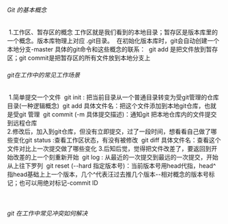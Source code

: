 ###### Git 的基本概念

​		1.工作区、暂存区的概念
​				工作区就是我们看到的本地目录；暂存区是版本库里的一个概念。版本库物理上对应 .git目录。
​				在初始化版本库时，git会自动创建一个本地分支-master
​				具体的git命令和这些概念的联系：
​						git add 是把文件放到暂存区；git commit是把暂存区的所有文件放到本地分支上





###### git在工作中的常见工作场景

​		1.简单提交一个文件
​				git init : 把当前目录从一个普通目录转变为受git管理的仓库目录(一种逻辑概念)
​				git add  具体文件名：把这个文件添加到本地git仓库，也就是受git 管理
​				git commit (-m 具体提交描述)：通知git 把本地仓库内的文件提交到远程仓库
​				
​		2.修改后，加入到git仓库，但没有立即提交，过了一段时间，想看看自己做了哪些变化
​				git status :查看工作区状态，有没有被修改
​				git  diff  具体文件名：查看这个文件对比上一次提交做了哪些变化
​		3.后知后觉，觉得把文件改差了，要返回到开始改差的上一个刻重新开始
​				git log : 从最近的一次提交到最远的一次提交，开始从上往下罗列
​				git  reset  (--hard  指定版本号)：当前版本号用head代指，head^ 指head基础上上一个版本，几个^代表汪过去推几个版本--相对概念的版本号标记；也可以用绝对标记-commit ID

​								

 



###### git 在工作中常见冲突如何解决
